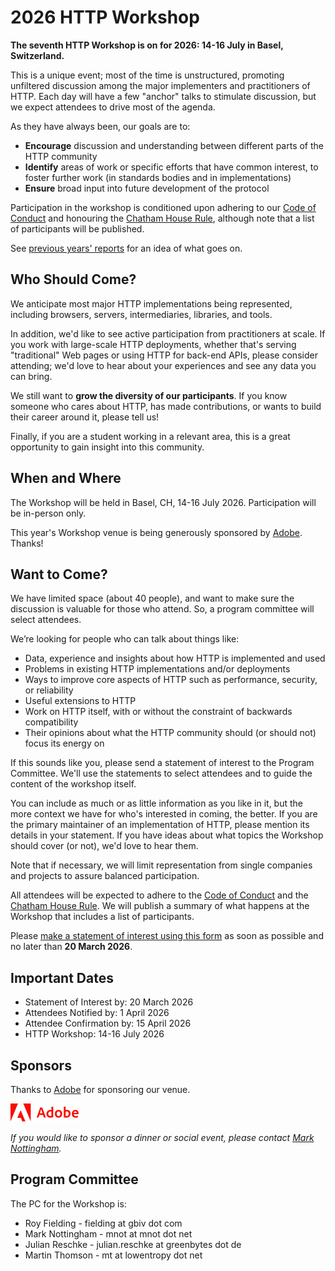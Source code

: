 # 2026 HTTP Workshop

**The seventh HTTP Workshop is on for 2026: 14-16 July in Basel, Switzerland.**

This is a unique event; most of the time is unstructured, promoting unfiltered discussion among the major implementers and practitioners of HTTP. Each day will have a few "anchor" talks to stimulate discussion, but we expect attendees to drive most of the agenda.

As they have always been, our goals are to:

* **Encourage** discussion and understanding between different parts of the HTTP community
* **Identify** areas of work or specific efforts that have common interest, to foster further work (in standards bodies and in implementations)
* **Ensure** broad input into future development of the protocol

Participation in the workshop is conditioned upon adhering to our [Code of Conduct](https://httpworkshop.org/conduct) and honouring the [Chatham House Rule](https://www.chathamhouse.org/about-us/chatham-house-rule), although note that a list of participants will be published.

See [previous years' reports](https://httpworkshop.org/) for an idea of what goes on.

## Who Should Come?

We anticipate most major HTTP implementations being represented, including browsers, servers, intermediaries, libraries, and tools.

In addition, we'd like to see active participation from practitioners at scale. If you work with large-scale HTTP deployments, whether that's serving "traditional" Web pages or using HTTP for back-end APIs, please consider attending; we'd love to hear about your experiences and see any data you can bring.

We still want to **grow the diversity of our participants**. If you know someone who cares about HTTP, has made contributions, or wants to build their career around it, please tell us!

Finally, if you are a student working in a relevant area, this is a great opportunity to gain insight into this community.


## When and Where

The Workshop will be held in Basel, CH, 14-16 July 2026. Participation will be in-person only.

This year's Workshop venue is being generously sponsored by [Adobe](https://adobe.com/). Thanks!


## Want to Come?

We have limited space (about 40 people), and want to make sure the discussion is valuable for those who attend. So, a program committee will select attendees.

We’re looking for people who can talk about things like:

* Data, experience and insights about how HTTP is implemented and used
* Problems in existing HTTP implementations and/or deployments
* Ways to improve core aspects of HTTP such as performance, security, or reliability
* Useful extensions to HTTP
* Work on HTTP itself, with or without the constraint of backwards compatibility
* Their opinions about what the HTTP community should (or should not) focus its energy on

If this sounds like you, please send a statement of interest to the Program Committee. We'll use the statements to select attendees and to guide the content of the workshop itself.

You can include as much or as little information as you like in it, but the more context we have for who's interested in coming, the better. If you are the primary maintainer of an implementation of HTTP, please mention its details in your statement. If you have ideas about what topics the Workshop should cover (or not), we'd love to hear them.

Note that if necessary, we will limit representation from single companies and projects to assure balanced participation.

All attendees will be expected to adhere to the [Code of Conduct](https://httpworkshop.org/conduct) and the [Chatham House Rule](https://www.chathamhouse.org/about-us/chatham-house-rule). We will publish a summary of what happens at the Workshop that includes a list of participants.

Please [make a statement of interest using this form](https://forms.gle/YjhYYGVv66DSV6td6) as soon as possible and no later than **20 March 2026**.


## Important Dates

* Statement of Interest by: 20 March 2026
* Attendees Notified by: 1 April 2026
* Attendee Confirmation by: 15 April 2026
* HTTP Workshop: 14-16 July 2026


## Sponsors

Thanks to [Adobe](https://adobe.com/) for sponsoring our venue.

[![Adobe](asset/adobe.svg)](https://adobe.com/)

*If you would like to sponsor a dinner or social event, please contact [Mark Nottingham](mailto:mnot@mnot.net).*


## Program Committee

The PC for the Workshop is:

* Roy Fielding - fielding at gbiv dot com
* Mark Nottingham - mnot at mnot dot net
* Julian Reschke - julian.reschke at greenbytes dot de
* Martin Thomson - mt at lowentropy dot net

